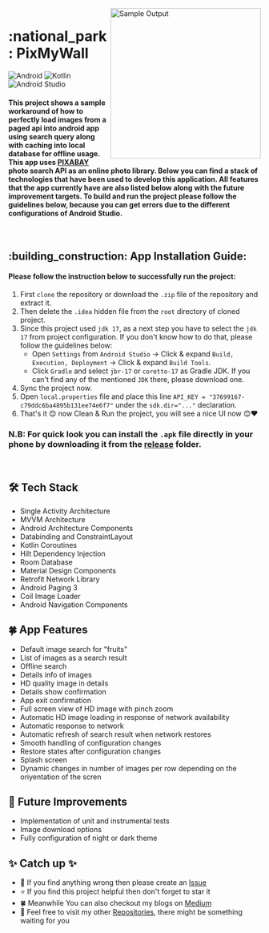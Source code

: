 <img align="right" src="https://github.com/yamin335/PixMyWall/blob/master/demo_snap.gif" alt="Sample Output" width="300">

<h1>:national_park: PixMyWall</h1>

![Android](https://img.shields.io/badge/-Android-606060?style=flat&logo=android)
![Kotlin](https://img.shields.io/badge/-Kotlin-fff?style=flat&logo=kotlin)
![Android Studio](https://img.shields.io/badge/-Android_Studio-606060?style=flat&logo=androidstudio)

<h4>This project shows a sample workaround of how to perfectly load images from a paged api into android app using search query along with caching into 
  local database for offline usage. This app uses <a href="https://pixabay.com/">PIXABAY</a> photo search API as an online photo library. Below you can find a stack of
  technologies that have been used to develop this application. All features that the app currently have are also listed below along with the future improvement targets. To build and run the project please follow the guidelines below, because you can get errors due to the different configurations of Android Studio.</h4>

<br>

<h2>:building_construction: App Installation Guide:</h2>

#### Please follow the instruction below to successfully run the project:

1. First `clone` the repository or download the `.zip` file of the repository and extract it.
2. Then delete the `.idea` hidden file from the `root` directory of cloned project.
3. Since this project used `jdk 17`, as a next step you have to select the `jdk 17` from project configuration. If you don't know how to do that, please follow the guidelines below:
   - Open `Settings` from `Android Studio` -> Click & expand `Build, Execution, Deployment` -> Click & expand `Build Tools`.
   - Click `Gradle` and select `jbr-17` or `coretto-17` as Gradle JDK. If you can't find any of the mentioned `JDK` there, please download one.
4. Sync the project now.
5. Open `local.properties` file and place this line `API_KEY = "37699167-c79ddc6ba4895b131ee74e6f7"` under the `sdk.dir="..."` declaration.
6. That's it 😊 now Clean & Run the project, you will see a nice UI now 😊❤️

### N.B: For quick look you can install the `.apk` file directly in your phone by downloading it from the [release](https://github.com/yamin335/PixMyWall/releases/tag/v1.0.0) folder. 

<br>

<h2>🛠️ Tech Stack</h2>

- Single Activity Architecture
- MVVM Architecture
- Android Architecture Components
- Databinding and ConstraintLayout
- Kotlin Coroutines
- Hilt Dependency Injection
- Room Database
- Material Design Components
- Retrofit Network Library
- Android Paging 3
- Coil Image Loader
- Android Navigation Components

<h2>🍀 App Features</h2>

- Default image search for "fruits"
- List of images as a search result
- Offline search
- Details info of images
- HD quality image in details
- Details show confirmation
- App exit confirmation
- Full screen view of HD image with pinch zoom
- Automatic HD image loading in response of network availability
- Automatic response to network
- Automatic refresh of search result when network restores
- Smooth handling of configuration changes
- Restore states after configuration changes
- Splash screen
- Dynamic changes in number of images per row depending on the oriyentation of the scren

<h2>🧐 Future Improvements</h2>

- Implementation of unit and instrumental tests
- Image download options
- Fully configuration of night or dark theme

<h2>✨ Catch up ✨</h2>

- 🧐 If you find anything wrong then please create an [Issue](https://github.com/yamin335/PixMyWall/issues/new)
- ⭐️ If you find this project helpful then don't forget to star it
- 🍀 Meanwhile You can also checkout my blogs on [Medium](https://medium.com/@mdyamin)
- 🥰 Feel free to visit my other [Repositories](https://github.com/yamin335?tab=repositories), there might be something waiting for you
